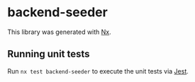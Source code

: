 # backend-seeder

This library was generated with [Nx](https://nx.dev).

## Running unit tests

Run `nx test backend-seeder` to execute the unit tests via [Jest](https://jestjs.io).
